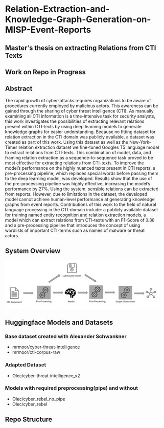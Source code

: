 # Relation-Extraction-and-Knowledge-Graph-Generation-on-MISP-Event-Reports
## Master's thesis on extracting Relations from CTI Texts
## Work on Repo in Progress
## Abstract
The rapid growth of cyber-attacks requires organizations to be aware of procedures
currently employed by malicious actors. This awareness can be gained through the
sharing of cyber threat intelligence (CTI). As manually examining all CTI information
is a time-intensive task for security analysts, this work investigates the possibilities of
extracting relevant relations present within CTI-texts by using deep learning models
to generate knowledge graphs for easier understanding. Because no fitting dataset
for relation extraction in the CTI domain was publicly available, a dataset was created
as part of this work. Using this dataset as well as the New-York-Times relation
extraction dataset we fine-tuned Googles T5 language model to extract relations from
CTI-texts. This combination of model, data, and framing relation extraction as a
sequence-to-sequence task proved to be most effective for extracting relations from
CTI-texts. To improve the model’s performance on the highly nuanced texts present in
CTI reports, a pre-processing pipeline, which replaces special words before passing
them to the deep learning model, was developed. Results show that the use of the
pre-processing pipeline was highly effective, increasing the model’s performance by
27%. Using the system, sensible relations can be extracted from reports. However,
due to limitations in the dataset, the developed model cannot achieve human-level
performance at generating knowledge graphs from event reports. Contributions of this
work to the field of natural language processing in the CTI-domain include: a publicly
available dataset for training named entity recognition and relation extraction models,
a model which can extract relations from CTI-texts with an F1-Score of 0.38 and a
pre-processing pipeline that introduces the concept of using wordlists of important
CTI-terms such as names of malware or threat actors.

## System Overview
![System Overview](img/system.PNG)

## Huggingface Models and Datasets
### Base dataset created with Alexander Schwankner 
- mrmoor/cyber-threat-intelligence
- mrmoor/cti-corpus-raw
### Adapted Dataset 
- Olec/cyber-threat-intelligence_v2
### Models with required preprocessing(pipe) and without 
- Olec/cyber_rebel_no_pipe
- Olec/cyber_rebel
## Repo Structure
